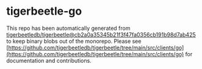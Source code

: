 # tigerbeetle-go
This repo has been automatically generated from [tigerbeetledb/tigerbeetle@cb2a0a35345b21f3f47fa0356cb191b98d7ab425](https://github.com/tigerbeetledb/tigerbeetle/commit/cb2a0a35345b21f3f47fa0356cb191b98d7ab425) to keep binary blobs out of the monorepo. Please see [https://github.com/tigerbeetledb/tigerbeetle/tree/main/src/clients/go](https://github.com/tigerbeetledb/tigerbeetle/tree/main/src/clients/go) for documentation and contributions.
